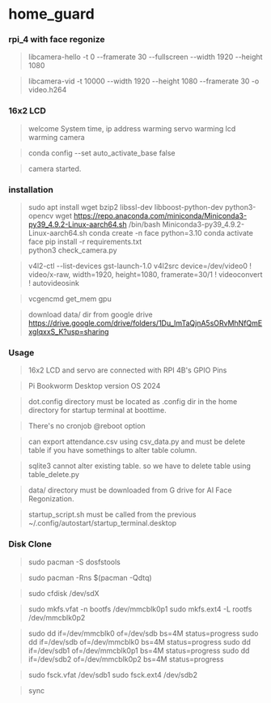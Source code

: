 # home_guard
### rpi_4 with face regonize

> libcamera-hello -t 0 --framerate 30 --fullscreen --width 1920 --height 1080 

> libcamera-vid -t 10000 --width 1920 --height 1080 --framerate 30 -o video.h264

### 16x2 LCD

> welcome System
> time, 
> ip address
> warming servo
> warming lcd
> warming camera

> conda config --set auto_activate_base false


> camera started.

### installation 

> sudo apt install wget bzip2 libssl-dev libboost-python-dev python3-opencv 
> wget https://repo.anaconda.com/miniconda/Miniconda3-py39_4.9.2-Linux-aarch64.sh 
> /bin/bash Miniconda3-py39_4.9.2-Linux-aarch64.sh
> conda create -n face python=3.10
> conda activate face 
> pip install -r requirements.txt  
> python3 check_camera.py 
 
> v4l2-ctl --list-devices
> gst-launch-1.0 v4l2src device=/dev/video0 ! video/x-raw, width=1920, height=1080, framerate=30/1 ! videoconvert ! autovideosink

> vcgencmd get_mem gpu
 

> download data/ dir from google drive
> https://drive.google.com/drive/folders/1Du_ImTaQjnA5sORvMhNfQmExgIqxxS_K?usp=sharing


### Usage

> 16x2 LCD and servo are connected with RPI 4B's GPIO Pins

> Pi Bookworm Desktop version OS 2024

> dot.config directory must be located as .config dir in the home directory for startup terminal at boottime.

> There's no cronjob @reboot option

> can export attendance.csv using csv_data.py and must be delete table if you have somethings to alter table column.

> sqlite3 cannot alter existing table. so we have to delete table using table_delete.py

> data/ directory must be downloaded from G drive for AI Face Regonization. 

> startup_script.sh must be called from the previous ~/.config/autostart/startup_terminal.desktop    


### Disk Clone

> sudo pacman -S dosfstools

> sudo pacman -Rns $(pacman -Qdtq)

> sudo cfdisk /dev/sdX

> sudo mkfs.vfat -n bootfs /dev/mmcblk0p1
> sudo mkfs.ext4 -L rootfs /dev/mmcblk0p2

> sudo dd if=/dev/mmcblk0 of=/dev/sdb bs=4M status=progress
> sudo dd if=/dev/sdb of=/dev/mmcblk0 bs=4M status=progress
> sudo dd if=/dev/sdb1 of=/dev/mmcblk0p1 bs=4M status=progress
> sudo dd if=/dev/sdb2 of=/dev/mmcblk0p2 bs=4M status=progress

> sudo fsck.vfat /dev/sdb1
> sudo fsck.ext4 /dev/sdb2


> sync
